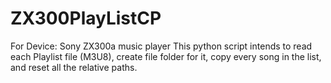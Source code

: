 # ZX300PlayListCP

For Device: Sony ZX300a music player
This python script intends to read each Playlist file (M3U8), create file folder for it, copy every song in the list, and reset all the relative paths.
